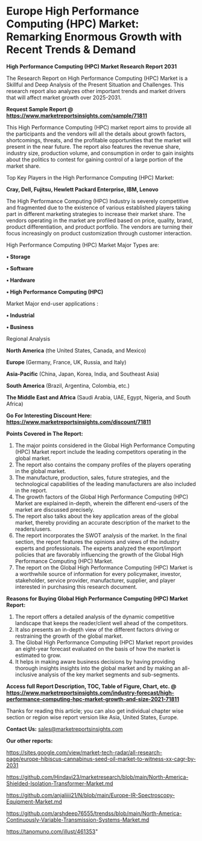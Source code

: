 # Europe High Performance Computing (HPC) Market: Remarking Enormous Growth with Recent Trends & Demand

<strong>High Performance Computing (HPC) Market Research Report 2031</strong>

The Research Report on High Performance Computing (HPC) Market is a Skillful and Deep Analysis of the Present Situation and Challenges. This research report also analyzes other important trends and market drivers that will affect market growth over 2025-2031.

<strong>Request Sample Report @ <a href=https://www.marketreportsinsights.com/sample/71811>https://www.marketreportsinsights.com/sample/71811</a></strong>

This High Performance Computing (HPC) market report aims to provide all the participants and the vendors will all the details about growth factors, shortcomings, threats, and the profitable opportunities that the market will present in the near future. The report also features the revenue share, industry size, production volume, and consumption in order to gain insights about the politics to contest for gaining control of a large portion of the market share.

Top Key Players in the High Performance Computing (HPC) Market:

<strong>Cray, Dell, Fujitsu, Hewlett Packard Enterprise, IBM, Lenovo</strong>

The High Performance Computing (HPC) Industry is severely competitive and fragmented due to the existence of various established players taking part in different marketing strategies to increase their market share. The vendors operating in the market are profiled based on price, quality, brand, product differentiation, and product portfolio. The vendors are turning their focus increasingly on product customization through customer interaction.

High Performance Computing (HPC) Market Major Types are:

<strong>• Storage

• Software

• Hardware

• High Performance Computing (HPC)</strong>

Market Major end-user applications :

<strong>• Industrial

• Business</strong>

Regional Analysis

</u><strong><b>North America</b></strong> (the United States, Canada, and Mexico)

<strong><b>Europe </b></strong>(Germany, France, UK, Russia, and Italy)

<strong><b>Asia-Pacific</b></strong> (China, Japan, Korea, India, and Southeast Asia)

<strong><b>South America</b></strong> (Brazil, Argentina, Colombia, etc.)

<strong><b>The Middle East and Africa</b></strong> (Saudi Arabia, UAE, Egypt, Nigeria, and South Africa)

<strong>Go For Interesting Discount Here: <a href=https://www.marketreportsinsights.com/discount/71811>https://www.marketreportsinsights.com/discount/71811</a></strong>

<strong>Points Covered in The Report:</strong>
<ol>
  <li>The major points considered in the Global High Performance Computing (HPC) Market report include the leading competitors operating in the global market.</li>
  <li>The report also contains the company profiles of the players operating in the global market.</li>
  <li>The manufacture, production, sales, future strategies, and the technological capabilities of the leading manufacturers are also included in the report.</li>
  <li>The growth factors of the Global High Performance Computing (HPC) Market are explained in-depth, wherein the different end-users of the market are discussed precisely.</li>
  <li>The report also talks about the key application areas of the global market, thereby providing an accurate description of the market to the readers/users.</li>
  <li>The report incorporates the SWOT analysis of the market. In the final section, the report features the opinions and views of the industry experts and professionals. The experts analyzed the export/import policies that are favorably influencing the growth of the Global High Performance Computing (HPC) Market.</li>
  <li>The report on the Global High Performance Computing (HPC) Market is a worthwhile source of information for every policymaker, investor, stakeholder, service provider, manufacturer, supplier, and player interested in purchasing this research document.</li>
</ol>
<strong>Reasons for Buying Global High Performance Computing (HPC) Market Report:</strong>

<ol>
  <li>The report offers a detailed analysis of the dynamic competitive landscape that keeps the reader/client well ahead of the competitors.</li>
  <li>It also presents an in-depth view of the different factors driving or restraining the growth of the global market.</li>
  <li>The Global High Performance Computing (HPC) Market report provides an eight-year forecast evaluated on the basis of how the market is estimated to grow.</li>
  <li>It helps in making aware business decisions by having providing thorough insights insights into the global market and by making an all-inclusive analysis of the key market segments and sub-segments.</li>
</ol>
<strong>Access full Report Description, TOC, Table of Figure, Chart, etc. @ <a href=https://www.marketreportsinsights.com/industry-forecast/high-performance-computing-hpc-market-growth-and-size-2021-71811>https://www.marketreportsinsights.com/industry-forecast/high-performance-computing-hpc-market-growth-and-size-2021-71811</a></strong>


Thanks for reading this article; you can also get individual chapter wise section or region wise report version like Asia, United States, Europe.

<strong>Contact Us:</strong>
sales@marketreportsinsights.com

<strong>Our other reports:</strong>

<a href=https://sites.google.com/view/market-tech-radar/all-research-page/europe-hibiscus-cannabinus-seed-oil-market-to-witness-xx-cagr-by-2031>https://sites.google.com/view/market-tech-radar/all-research-page/europe-hibiscus-cannabinus-seed-oil-market-to-witness-xx-cagr-by-2031</a>

<a href=https://github.com/Hindavi23/marketresearch/blob/main/North-America-Shielded-Isolation-Transformer-Market.md>https://github.com/Hindavi23/marketresearch/blob/main/North-America-Shielded-Isolation-Transformer-Market.md</a>

<a href=https://github.com/anjaliiii21/N/blob/main/Europe-IR-Spectroscopy-Equipment-Market.md>https://github.com/anjaliiii21/N/blob/main/Europe-IR-Spectroscopy-Equipment-Market.md</a>

<a href=https://github.com/arshdeep76555/trendss/blob/main/North-America-Continuously-Variable-Transmission-Systems-Market.md>https://github.com/arshdeep76555/trendss/blob/main/North-America-Continuously-Variable-Transmission-Systems-Market.md</a>

<a href=https://tanomuno.com/illust/461353>https://tanomuno.com/illust/461353</a>"
